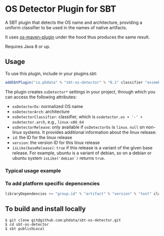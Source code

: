 # OS Detector Plugin for SBT
A SBT plugin that detects the OS name and architecture, providing a uniform
classifier to be used in the names of native artifacts.

It uses [os-maven-plugin](https://github.com/trustin/os-maven-plugin) under the
hood thus produces the same result.

Requires Java 8 or up.

## Usage
To use this plugin, include in your plugins.sbt:

```scala
addSbtPlugin("io.phdata" % "sbt-os-detector" % "0.1" classifier "assembly")
```

The plugin creates ``osDetector*`` settings in your project, through which you
can access the following attributes:
- ``osDetectorOs``: normalized OS name
- ``osDetectorArch``: architecture
- ``osDetectorClassifier``: classifier, which is ``osdetector.os + '-' + osdetector.arch``, e.g., ``linux-x86_64``
- ``osDetectorRelease``: only available if ``osDetectorOs`` is ``linux``.
  ``null`` on non-linux systems. It provides additional information about the
  linux release:
 - ``id``: the ID for the linux release
 - ``version``: the version ID for this linux release
 - ``isLike(baseRelease)``: ``true`` if this release is a variant of the given
   base release. For example, ubuntu is a variant of debian, so on a debian or
   ubuntu system ``isLike('debian`)`` returns ``true``.

### Typical usage example
### To add platform specific depencencies

```scala
libraryDependencies += "group.id" % "artifact" % "version" % "test" classifier osDetectorClassifier.value
```

## To build and install locally
```
$ git clone git@github.com:phdata/sbt-os-detector.git
$ cd sbt-os-detector
$ sbt publishLocal
```